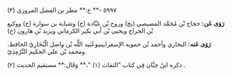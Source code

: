 ٥٩٩٧ -** خ:** مطر بن الفضل المروزي (٣)

**رَوَى عَن:** حجاج بْن مُحَمَّد المصيصي (بخ) وروح بْن عَبَّادة (خ) وشبابة بن سوارة (خ) ووكيع بْن الجراح ويحيى بْن أَبي بكير الكرماني ويزيد بْن هارون (خ)

**رَوَى عَنه:** البخاري وأحمد بْن حمويه الإسفرايينيوعُبَيد اللَّه بْن واصل الْبُخَارِيّ الحافظ، ومحمد بْن علي الحكيم التِّرْمِذِيّ.

ذكره ابنُ حِبَّان فِي كتاب "الثقات (١) "،** وَقَال:** مستقيم الحديث (٢) .